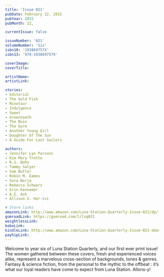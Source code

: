 ```yaml
---
title: 'Issue 021'
pubDate: February 22, 2015
pubYear: 2015
pubMonth: 22,

currentIssue: false

issueNumber: '021'
volumeNumber: 'Six'
isbn10: '193869757X'
isbn13: '978-1938697579'

coverImage:
coverTitle:

artistName:
artistLink:

stories: 
- Editorial
- The Gold Fish
- Minotaur
- Indulgence
- Sweet
- Greenteeth
- The Ruin
- The Gyre
- Another Young Girl
- Daughter Of The Sun
- A Guide For Lost Sailors

authors: 
- Jennifer Lyn Parsons
- Kim Mary Trotto
- R.S. Bohn
- Tammy Salyer
- Sam Butler
- Robin M. Eames
- Sara Norja
- Rebecca Schwarz
- Erin Kennemer
- A.E. Ash
- Allison S. Har-zvi

# Store links
amazonLink: http://www.amazon.com/Luna-Station-Quarterly-Issue-021/dp/193869757X/ref=sr_1_1?ie=UTF8&qid=1425148956&sr=8-1&keywords=luna+station+quarterly
gumroadLink: https://gumroad.com/l/lsq021
weightlessLink: 
koboLink:
kindleLink: http://www.amazon.com/Luna-Station-Quarterly-Issue-021-ebook/dp/B00U245GQM/ref=sr_1_1?ie=UTF8&qid=1425133905&sr=8-1&keywords=luna+station+quarterly
payhipLink: 
---
```

Welcome to year six of Luna Station Quarterly, and our first ever print issue! The women gathered between these covers, fresh and experienced voices alike, represent a marvelous cross-section of backgrounds, tones &amp; genres. Fantasy &amp; science fiction, from the personal to the mythic to the offbeat : it’s what our loyal readers have come to expect from Luna Station. Allons-y!
        